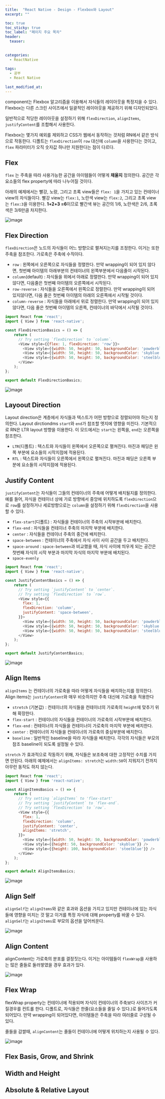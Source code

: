 ```yaml
---
title:  "React Native - Design - Flexbox와 Layout"
excerpt: ""

toc: true
toc_sticky: true
toc_label: "페이지 주요 목차"
header:
  teaser: 
  
  
categories:
  - ReactNative
  
tags:
  - 공부
  - React Native
  
last_modified_at: 
---
```


component는 Flexbox 알고리즘을 이용해서 자식들의 레이아웃을 특정지을 수 있다. Flexbox는 다른 스크린 사이즈에서 일괄적인 레이아웃을 제공하기 위해 디자인되었다.

일반적으로 적당한 레이아웃을 설정하기 위해 `flexDirection`, `alignItems`, `justifyContent`를 조합해서 사용한다.

Flexbox는 몇가지 예외를 제외하고 CSS가 웹에서 동작하는 것처럼 RN에서 같은 방식으로 작동한다. 디폴트는 `flexDirection`이
`row` 대신에 `column`을 사용한다는 것이고, `flex` 파라미터가 오직 숫자값 하나만 지원한다는 점이 다르다.

## Flex

`flex` 는 주축을 따라 사용가능한 공간을 아이템들이 어떻게 **채울지** 정의한다. 공간은 각 요소들의 flex property에 따라 나누어질 것이다.

아래의 예제에서는 빨강, 노랑, 그리고 초록 view들은 `flex: 1`을 가지고 있는 컨테이너 view의 자식들이다.
빨강 view는 `flex:1`, 노란색 view는 `flex:2`, 그리고 초록 view는 `flex:3`을 이용한다. **1+2+3 =6**이므로
빨간색 뷰는 공간의 1/6, 노란색은 2/6, 초록색은 3/6만큼 차지한다.

![image](https://user-images.githubusercontent.com/41438361/91653416-a5e1d680-eadb-11ea-855b-e5ee130a7dba.png)

## Flex Direction

`flexDirection`은 노드의 자식들이 어느 방향으로 펼쳐지는지를 조정한다. 이거는 또한 주축을 참조한다.
가로축은 주축에 수직이다.

* `row` : 왼쪽에서 오른쪽으로 자식들을 정렬한다. 만약 wrapping이 되어 있지 않다면, 첫번째 아이템의 아래부분의 컨테이너의 왼쪽부분에서 다음줄이 시작된다.
* `column`(default) : 자식들을 위에서 아래로 정렬한다. 만약 wrapping이 되어 있지 않다면, 다음줄은 첫번째 아이템의 오른쪽에서 시작된다.
* `row-reverse` : 자식들을 오른쪽에서 왼쪽으로 정렬한다. 만약 wrapping이 되어 있지않다면, 다음 줄은 첫번째 아이템의 아래의 오른쪽에서 시작될 것이다.
* `column-reverse` : 자식들을 아래에서 위로 정렬한다. 만약 wrapping이 되어 있지 않다면, 다음 줄은 첫번째 아이템의 오른쪽, 컨테이너의 바닥에서 시작될 것이다.

```js
import React from 'react';
import { View } from 'react-native';

const FlexDirectionBasics = () => {
    return (
      // Try setting `flexDirection` to `column`.
      <View style={{flex: 1, flexDirection: 'row'}}>
        <View style={{width: 50, height: 50, backgroundColor: 'powderblue'}} />
        <View style={{width: 50, height: 50, backgroundColor: 'skyblue'}} />
        <View style={{width: 50, height: 50, backgroundColor: 'steelblue'}} />
      </View>
    );
};

export default FlexDirectionBasics;
```

![image](https://user-images.githubusercontent.com/41438361/91653585-2228e980-eadd-11ea-851a-9addbf06b1dd.png)

## Layoout Direction

Layout direction은 계층에서 자식들과 텍스트가 어떤 방향으로 정렬되어야 하는지 정의한다. Layout dirctiondms `start`와 `end`가 참조할 엣지에 영향을 미친다.
기본적으로 RN은 LTR layout 방향을 이용한다. 이 모드에서는 `start`는 왼쪽을, `end`는 오른쪽을 참조한다.

* `LTR`(디폴트) : 텍스트와 자식들이 왼쪽에서 오른쪽으로 펼쳐진다. 마진과 패딩은 왼쪽 부분에 요소들의 시작지점에 적용된다.
* `RTL` : 텍스트와 자식들이 오른쪽에서 왼쪽으로 펼쳐진다. 마진과 패딩은 오른쪽 부분에 요소들의 시작지점에 적용된다.

## Justify Content

`justifyContent`는 자식들이 그들의 컨테이너의 주축에 어떻게 배치될지를 정의한다. 예를 들어, 자식을 컨테이너 상에 가로 방향에서 중앙에 위치하도록 
`flexDirection`으로 `row`를 설정하거나 세로방향으로는 `column`을 설정하기 위해 `flexDirection`을 사용할 수 있다.

* `flex-start`(디폴트) : 자식들을 컨테이너의 주축의 시작부분에 배치한다.
* `flex-end` : 자식들을 컨테이너 주축의 마지막 부분에 배치한다.
* `center` : 자식들을 컨테이너 주축의 중간에 배치한다.
* `space-between` : 컨테이너의 주축에서 자식 사이 사이 공간을 두고 배치한다.
* `space-around` : `space-between`과 비교했을 때, 자식 사이에 띄우게 되는 공간은 첫번째 자식의 시작 부분과 마지막 자식의 마지막 부분에 배치된다.
* `space-evenly` 

```js
import React from 'react';
import { View } from 'react-native';

const JustifyContentBasics = () => {
    return (
      // Try setting `justifyContent` to `center`.
      // Try setting `flexDirection` to `row`.
      <View style={{
        flex: 1,
        flexDirection: 'column',
        justifyContent: 'space-between',
      }}>
        <View style={{width: 50, height: 50, backgroundColor: 'powderblue'}} />
        <View style={{width: 50, height: 50, backgroundColor: 'skyblue'}} />
        <View style={{width: 50, height: 50, backgroundColor: 'steelblue'}} />
      </View>
    );
};

export default JustifyContentBasics;
```

![image](https://user-images.githubusercontent.com/41438361/91653781-96b05800-eade-11ea-9df0-b4649f18dfc9.png)

## Align Items

`alignItems` 는 컨테이너의 가로축을 따라 어떻게 자식들을 배치하는지를 정의한다. Align items는 `justifyContent`와 매우 비슷하지만 주축 대신에 가로축을 적용한다

* `stretch` (기본값) : 컨테이너의 자식들을 컨테이너의 가로축의 `height`에 맞추기 위해 확장한다.
* `flex-start` : 컨테이너의 자식들을 컨테이너의 가로축의 시작부분에 배치한다.
* `flex-end` : 컨테이너의 자식들을 컨테이너이 가로축의 마지막 부분에 배치한다.
* `center` : 컨테이너의 자식들을 컨테이너의 가로축의 중심부분에 배치한다.
* `baseline` : 일반적인 baseline을 따라 자식들을 배치한다. 각각의 자식들은 부모의 참조 baseline이 되도록 설정될 수 있다.

`stretch` 가 효과적으로 작동하기 위해, 자식들은 보조축에 대한 고정적인 수치를 가지면 안된다. 아래의 예제에서는 `alignItems: stretch`는 `width:50`이 지워지기 전까지 아무런 동작도 하지 않는다.

```js
import React from 'react';
import { View } from 'react-native';

const AlignItemsBasics = () => {
    return (
      // Try setting `alignItems` to 'flex-start'
      // Try setting `justifyContent` to `flex-end`.
      // Try setting `flexDirection` to `row`.
      <View style={{
        flex: 1,
        flexDirection: 'column',
        justifyContent: 'center',
        alignItems: 'stretch',
      }}>
        <View style={{width: 50, height: 50, backgroundColor: 'powderblue'}} />
        <View style={{height: 50, backgroundColor: 'skyblue'}} />
        <View style={{height: 100, backgroundColor: 'steelblue'}} />
      </View>
    );
};

export default AlignItemsBasics;
```

![image](https://user-images.githubusercontent.com/41438361/91659751-d857f780-eb0c-11ea-8239-6a4bb0deca83.png)

## Align Self

`alignSelf`는 `alignItems`와 같은 효과와 옵션을 가지고 있지만 컨테이너에 있는 자식들에 영향을 미치는 것 말고 이거를 특정 자식에 대해 property를 바꿀 수 있다. `alignSelf`는 `alignItems`로 부모의 옵션을 덮어씌운다.

![image](https://user-images.githubusercontent.com/41438361/91659797-1d7c2980-eb0d-11ea-8a5a-f955c5b7bf66.png)

## Align Content

alignContent는 가로축의 분포를 결정짓는다. 이거는 아이템들이 `flexWrap`을 사용하는 많은 줄들로 둘러쌓였을 경우 효과가 있다.

![image](https://user-images.githubusercontent.com/41438361/91659845-587e5d00-eb0d-11ea-8f36-ef147b76f7a2.png)

## Flex Wrap

flexWrap property는 컨테이너에 적용되며 자식이 컨테이너의 주축보다 사이즈가 커질경우를 컨트롤 한다. 디폴트로, 자식들은 한줄(요소들을 줄일 수 있다.)로 들어가도록 되어있다. 만약 wrapping이 되어있다면, 아이템들은 주축을 따라 여러줄로 구성될 수 있다.

줄들을 감쌀때, `alignContent`는 줄들이 컨테이너에 어떻게 위치하는지 사용될 수 있다. 

![image](https://user-images.githubusercontent.com/41438361/91659906-b743d680-eb0d-11ea-8d9c-90efbe7fc7dd.png)

## Flex Basis, Grow, and Shrink

## Width and Height

## Absolute & Relative Layout







